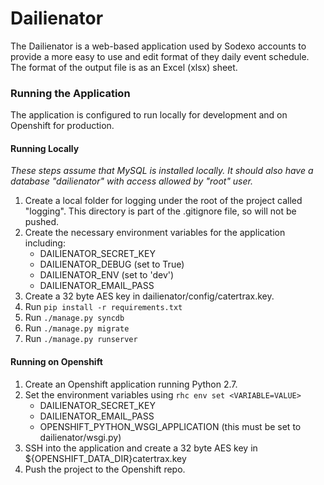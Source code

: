 # Dailienator #

The Dailienator is a web-based application used by Sodexo accounts to provide a more easy to use and edit format of they daily event schedule. The format of the output file is as an Excel (xlsx) sheet. 

### Running the Application ###

The application is configured to run locally for development and on Openshift for production.

#### Running Locally ####
*These steps assume that MySQL is installed locally. It should also have a database "dailienator" with access allowed by "root" user.*

1. Create a local folder for logging under the root of the project called "logging". This directory is part of the .gitignore file, so will not be pushed.
1. Create the necessary environment variables for the application including: 
    * DAILIENATOR_SECRET_KEY
    * DAILIENATOR_DEBUG (set to True)
    * DAILIENATOR_ENV (set to 'dev')
    * DAILIENATOR_EMAIL_PASS
1. Create a 32 byte AES key in dailienator/config/catertrax.key.
1. Run ```pip install -r requirements.txt```
1. Run ```./manage.py syncdb```
1. Run ```./manage.py migrate```
1. Run ```./manage.py runserver```

#### Running on Openshift ####

1. Create an Openshift application running Python 2.7.
1. Set the environment variables using ```rhc env set <VARIABLE=VALUE>```
    * DAILIENATOR_SECRET_KEY
    * DAILIENATOR_EMAIL_PASS
    * OPENSHIFT_PYTHON_WSGI_APPLICATION (this must be set to dailienator/wsgi.py) 
1. SSH into the application and create a 32 byte AES key in ${OPENSHIFT_DATA_DIR}catertrax.key
1. Push the project to the Openshift repo.